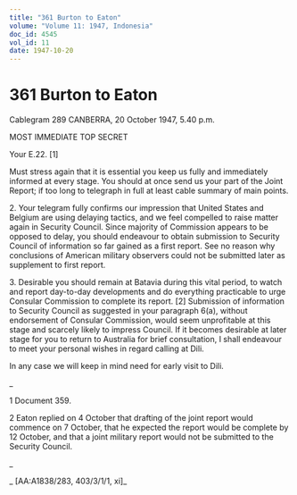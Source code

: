 ```yaml
---
title: "361 Burton to Eaton"
volume: "Volume 11: 1947, Indonesia"
doc_id: 4545
vol_id: 11
date: 1947-10-20
---
```


# 361 Burton to Eaton

Cablegram 289 CANBERRA, 20 October 1947, 5.40 p.m.

MOST IMMEDIATE TOP SECRET

Your E.22. [1]

Must stress again that it is essential you keep us fully and immediately informed at every stage. You should at once send us your part of the Joint Report; if too long to telegraph in full at least cable summary of main points.

2\. Your telegram fully confirms our impression that United States and Belgium are using delaying tactics, and we feel compelled to raise matter again in Security Council. Since majority of Commission appears to be opposed to delay, you should endeavour to obtain submission to Security Council of information so far gained as a first report. See no reason why conclusions of American military observers could not be submitted later as supplement to first report.

3\. Desirable you should remain at Batavia during this vital period, to watch and report day-to-day developments and do everything practicable to urge Consular Commission to complete its report. [2] Submission of information to Security Council as suggested in your paragraph 6(a), without endorsement of Consular Commission, would seem unprofitable at this stage and scarcely likely to impress Council. If it becomes desirable at later stage for you to return to Australia for brief consultation, I shall endeavour to meet your personal wishes in regard calling at Dili.

In any case we will keep in mind need for early visit to Dili.

_

1 Document 359.

2 Eaton replied on 4 October that drafting of the joint report would commence on 7 October, that he expected the report would be complete by 12 October, and that a joint military report would not be submitted to the Security Council.

_

_ [AA:A1838/283, 403/3/1/1, xi]_
